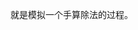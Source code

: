 <!-- date and tags in the next two lines
2017-04-14 23:02:06 +0800
numbers, calculation, large numbers
-->

就是模拟一个手算除法的过程。
